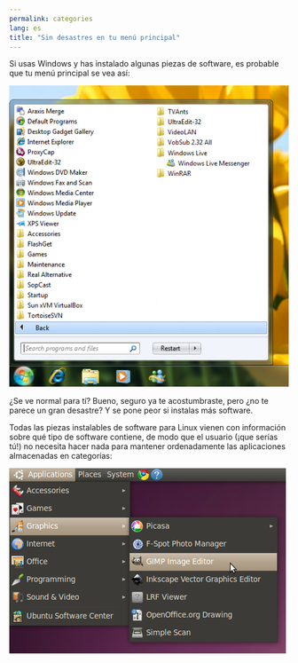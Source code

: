 ```yaml
---
permalink: categories
lang: es
title: "Sin desastres en tu menú principal"
---
```


Si usas Windows y has instalado algunas piezas de software, es probable que tu menú principal se vea así:

<img src="/img/windows_7_start_menu.png">

¿Se ve normal para tí? Bueno, seguro ya te acostumbraste, pero ¿no te parece un gran desastre? Y se pone peor si instalas más software.

Todas las piezas instalables de software para Linux vienen con información sobre qué tipo de software contiene, de modo que el usuario (¡que serías tú!) no necesita hacer nada para mantener ordenadamente las aplicaciones almacenadas en categorías:

<img src="/img/categories_menu.png">




